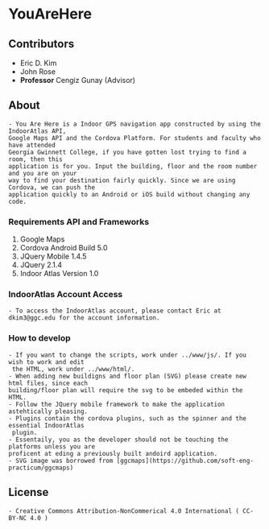 # YouAreHere

## Contributors
- Eric D. Kim
- John Rose
- **Professor** Cengiz Gunay (Advisor)

## About
	- You Are Here is a Indoor GPS navigation app constructed by using the IndoorAtlas API, 
	Google Maps API and the Cordova Platform. For students and faculty who have attended 
	Georgia Gwinnett College, if you have gotten lost trying to find a room, then this 
	application is for you. Input the building, floor and the room number and you are on your 
	way to find your destination fairly quickly. Since we are using Cordova, we can push the 
	application quickly to an Android or iOS build without changing any code. 

### Requirements API and Frameworks
1. Google Maps
2. Cordova Android Build 5.0
3. JQuery Mobile 1.4.5
4. JQuery 2.1.4
5. Indoor Atlas Version 1.0

### IndoorAtlas Account Access
	- To access the IndoorAtlas account, please contact Eric at dkim3@ggc.edu for the account information.

### How to develop
	- If you want to change the scripts, work under ../www/js/. If you wish to work and edit
	 the HTML, work under ../www/html/. 
	- When adding new buildigns and floor plan (SVG) please create new html files, since each 
	building/floor plan will require the svg to be embeded within the HTML.
	- Follow the JQuery mobile framework to make the application astehtically pleasing.
	- Plugins contain the cordova plugins, such as the spinner and the essential IndoorAtlas
	 plugin. 
	- Essentaily, you as the developer should not be touching the platforms unless you are 
	proficent at eding a previously built andoird application.
	- SVG image was borrowed from [ggcmaps](https://github.com/soft-eng-practicum/ggcmaps)

## License
	- Creative Commons Attribution-NonCommerical 4.0 International ( CC-BY-NC 4.0 )

 
	

